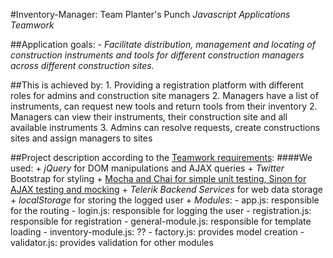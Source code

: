 #Inventory-Manager: Team Planter's Punch
*Javascript Applications Teamwork*

##Application goals:
	- *Facilitate distribution, management and locating of construction instruments and tools for different construction managers across different construction sites.*

##This is achieved by:
	1. Providing a registration platform with different roles for admins and construction site managers
	2. Managers have a list of instruments, can request new tools and return tools from their inventory
	2. Managers can view their instruments, their construction site and all available instruments
	3. Admins can resolve requests, create constructions sites and assign managers to sites
	
##Project description according to the [Teamwork requirements](https://github.com/TelerikAcademy/JavaScript-Applications/blob/master/Teamwork/README.md):
	####We used:
		+ _jQuery_ for DOM manipulations and AJAX queries
		+ _Twitter_ Bootstrap for styling
		+ [Mocha and Chai for simple unit testing, Sinon for AJAX testing and mocking](test.html)
		+ _Telerik Backend Services_ for web data storage
		+ _localStorage_ for storing the logged user
		+ _Modules_:
			- app.js: responsible for the routing
			- login.js: responsible for logging the user
			- registration.js: responsible for registration
			- general-module.js: responsible for template loading
			- inventory-module.js: ??
			- factory.js: provides model creation
			- validator.js: provides validation for other modules